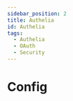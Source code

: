 ```yaml
---
sidebar_position: 2
title: Authelia
id: Authelia
tags:
  - Authelia
  - OAuth
  - Security
---
```


# Config